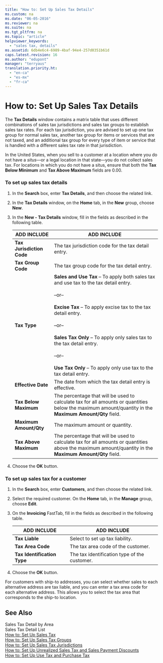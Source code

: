 ```yaml
---
title: "How to: Set Up Sales Tax Details"
ms.custom: na
ms.date: "06-05-2016"
ms.reviewer: na
ms.suite: na
ms.tgt_pltfrm: na
ms.topic: "article"
helpviewer_keywords: 
  - "sales tax, details"
ms.assetid: 6db4e6c4-6989-4baf-94e4-257d0351b61d
caps.latest.revision: 16
ms.author: "edupont"
manager: "terryaus"
translation.priority.ht: 
  - "en-ca"
  - "es-mx"
  - "fr-ca"
---
```

# How to: Set Up Sales Tax Details
The **Tax Details** window contains a matrix table that uses different combinations of sales tax jurisdictions and sales tax groups to establish sales tax rates. For each tax jurisdiction, you are advised to set up one tax group for normal sales tax, another tax group for items or services that are not taxed, and an additional tax group for every type of item or service that is handled with a different sales tax rate in that jurisdiction.  
  
 In the United States, when you sell to a customer at a location where you do not have a *situs*—or a legal location in that state—you do not collect sales tax. For locations in which you do not have a situs, ensure that both the **Tax Below Minimum** and **Tax Above Maximum** fields are 0.00.  
  
### To set up sales tax details  
  
1.  In the **Search** box, enter **Tax Details**, and then choose the related link.  
  
2.  In the **Tax Details** window, on the **Home** tab, in the **New** group, choose **New**.  
  
3.  In the **New \- Tax Details** window, fill in the fields as described in the following table.  
  
    |ADD INCLUDE<!--[!INCLUDE[bp_tablefield](../../ApplicationDesign/includes/bp_tablefield_md.md)]-->|ADD INCLUDE<!--[!INCLUDE[bp_tabledescription](../../ApplicationDesign/includes/bp_tabledescription_md.md)]-->|  
    |---------------------------------|---------------------------------------|  
    |**Tax Jurisdiction Code**|The tax jurisdiction code for the tax detail entry.|  
    |**Tax Group Code**|The tax group code for the tax detail entry.|  
    |**Tax Type**|**Sales and Use Tax** – To apply both sales tax and use tax to the tax detail entry.<br /><br /> –or–<br /><br /> **Excise Tax** – To apply excise tax to the tax detail entry.<br /><br /> –or–<br /><br /> **Sales Tax Only** – To apply only sales tax to the tax detail entry.<br /><br /> –or–<br /><br /> **Use Tax Only** – To apply only use tax to the tax detail entry.|  
    |**Effective Date**|The date from which the tax detail entry is effective.|  
    |**Tax Below Maximum**|The percentage that will be used to calculate tax for all amounts or quantities below the maximum amount\/quantity in the **Maximum Amount\/Qty** field.|  
    |**Maximum Amount\/Qty**|The maximum amount or quantity.|  
    |**Tax Above Maximum**|The percentage that will be used to calculate tax for all amounts or quantities above the maximum amount\/quantity in the **Maximum Amount\/Qty** field.|  
  
4.  Choose the **OK** button.  
  
### To set up sales tax for a customer  
  
1.  In the **Search** box, enter **Customers**, and then choose the related link.  
  
2.  Select the required customer. On the **Home** tab, in the **Manage** group, choose **Edit**.  
  
3.  On the **Invoicing** FastTab, fill in the fields as described in the following table.  
  
    |ADD INCLUDE<!--[!INCLUDE[bp_tablefield](../../ApplicationDesign/includes/bp_tablefield_md.md)]-->|ADD INCLUDE<!--[!INCLUDE[bp_tabledescription](../../ApplicationDesign/includes/bp_tabledescription_md.md)]-->|  
    |---------------------------------|---------------------------------------|  
    |**Tax Liable**|Select to set up tax liability.|  
    |**Tax Area Code**|The tax area code of the customer.|  
    |**Tax Identification Type**|The tax identification type of the customer.|  
  
4.  Choose the **OK** button.  
  
 For customers with ship\-to addresses, you can select whether sales to each alternative address are tax liable, and you can enter a tax area code for each alternative address. This allows you to select the tax area that corresponds to the ship\-to location.  
  
## See Also  
 Sales Tax Detail by Area   
 Sales Tax Detail List   
 [How to: Set Up Sales Tax](../../LocalFunctionalityForMicrosoftDynamicsNav2016/Canada/how-to-set-up-sales-tax.md)   
 [How to: Set Up Sales Tax Groups](../../LocalFunctionalityForMicrosoftDynamicsNav2016/Canada/how-to-set-up-sales-tax-groups.md)   
 [How to: Set Up Sales Tax Jurisdictions](../../LocalFunctionalityForMicrosoftDynamicsNav2016/Canada/how-to-set-up-sales-tax-jurisdictions.md)   
 [How to: Set Up Unrealized Sales Tax and Sales Payment Discounts](../../LocalFunctionalityForMicrosoftDynamicsNav2016/Canada/how-to-set-up-unrealized-sales-tax-and-sales-payment-discounts.md)   
 [How to: Set Up Use Tax and Purchase Tax](../../LocalFunctionalityForMicrosoftDynamicsNav2016/Canada/how-to-set-up-use-tax-and-purchase-tax.md)